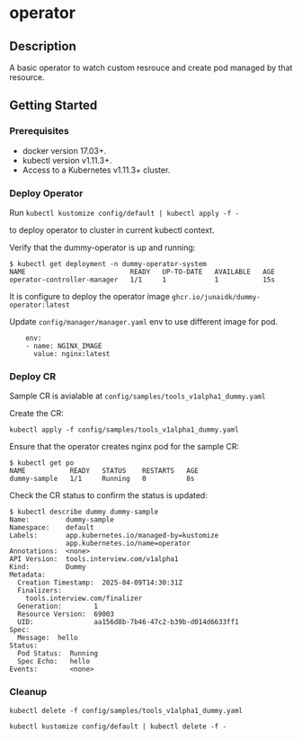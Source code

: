 # operator


## Description

A basic operator to watch custom resrouce and create pod managed by that resource.

## Getting Started

### Prerequisites
- docker version 17.03+.
- kubectl version v1.11.3+.
- Access to a Kubernetes v1.11.3+ cluster.

### Deploy Operator

Run `kubectl kustomize config/default | kubectl apply -f -` 

to deploy operator to cluster in current kubectl context.

Verify that the dummy-operator is up and running:

```
$ kubectl get deployment -n dummy-operator-system
NAME                          READY   UP-TO-DATE   AVAILABLE   AGE
operator-controller-manager   1/1     1            1           15s
```
It is configure to deploy the operator image `ghcr.io/junaidk/dummy-operator:latest`

Update `config/manager/manager.yaml` env to use different image for pod.

```
    env:
    - name: NGINX_IMAGE
      value: nginx:latest  
```

### Deploy CR

Sample CR is avialable at `config/samples/tools_v1alpha1_dummy.yaml`

Create the CR:

`kubectl apply -f config/samples/tools_v1alpha1_dummy.yaml`

Ensure that the operator creates nginx pod for the sample CR:

```
$ kubectl get po
NAME           READY   STATUS    RESTARTS   AGE
dummy-sample   1/1     Running   0          8s
```

Check the CR status to confirm the status is updated:

```
$ kubectl describe dummy dummy-sample
Name:         dummy-sample
Namespace:    default
Labels:       app.kubernetes.io/managed-by=kustomize
              app.kubernetes.io/name=operator
Annotations:  <none>
API Version:  tools.interview.com/v1alpha1
Kind:         Dummy
Metadata:
  Creation Timestamp:  2025-04-09T14:30:31Z
  Finalizers:
    tools.interview.com/finalizer
  Generation:        1
  Resource Version:  69003
  UID:               aa156d8b-7b46-47c2-b39b-d014d6633ff1
Spec:
  Message:  hello
Status:
  Pod Status:  Running
  Spec Echo:   hello
Events:        <none>
```

### Cleanup

`kubectl delete -f config/samples/tools_v1alpha1_dummy.yaml`

`kubectl kustomize config/default | kubectl delete -f -`